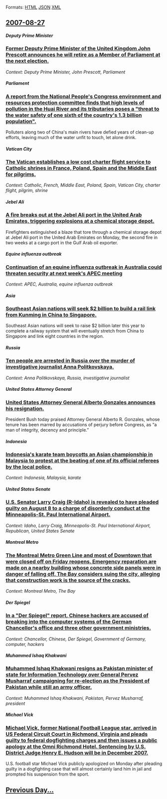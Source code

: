 
Formats: [HTML](2007/08/27/index.html)  [JSON](2007/08/27/index.json)  [XML](2007/08/27/index.xml)  

## [2007-08-27](/news/2007/08/27/index.md)

##### Deputy Prime Minister
### [ Former Deputy Prime Minister of the United Kingdom John Prescott announces he will retire as a Member of Parliament at the next election. ](/news/2007/08/27/former-deputy-prime-minister-of-the-united-kingdom-john-prescott-announces-he-will-retire-as-a-member-of-parliament-at-the-next-election.md)
_Context: Deputy Prime Minister, John Prescott, Parliament_

##### Parliament
### [ A report from the National People's Congress environment and resources protection committee finds that high levels of pollution in the Huai River and its tributaries poses a "threat to the water safety of one sixth of the country's 1.3 billion population". ](/news/2007/08/27/a-report-from-the-national-people-s-congress-environment-and-resources-protection-committee-finds-that-high-levels-of-pollution-in-the-huai.md)
Polluters along two of China&#039;s main rivers have defied years of clean-up efforts, leaving much of the water unfit to touch, let alone drink.

##### Vatican City
### [ The Vatican establishes a low cost charter flight service to Catholic shrines in France, Poland, Spain and the Middle East for pilgrims. ](/news/2007/08/27/the-vatican-establishes-a-low-cost-charter-flight-service-to-catholic-shrines-in-france-poland-spain-and-the-middle-east-for-pilgrims.md)
_Context: Catholic, French, Middle East, Poland, Spain, Vatican City, charter flight, pilgrim, shrine_

##### Jebel Ali
### [ A fire breaks out at the Jebel Ali port in the United Arab Emirates, triggering explosions at a chemical storage depot. ](/news/2007/08/27/a-fire-breaks-out-at-the-jebel-ali-port-in-the-united-arab-emirates-triggering-explosions-at-a-chemical-storage-depot.md)
Firefighters extinguished a blaze that tore through a chemical storage depot at Jebel Ali port in the United Arab Emirates on Monday, the second fire in two weeks at a cargo port in the Gulf Arab oil exporter.

##### Equine influenza outbreak
### [ Continuation of an equine influenza outbreak in Australia could threaten security at next week's APEC meeting ](/news/2007/08/27/continuation-of-an-equine-influenza-outbreak-in-australia-could-threaten-security-at-next-week-s-apec-meeting.md)
_Context: APEC, Australia, equine influenza outbreak_

##### Asia
### [ Southeast Asian nations will seek $2 billion to build a rail link from Kunming in China to Singapore. ](/news/2007/08/27/southeast-asian-nations-will-seek-2-billion-to-build-a-rail-link-from-kunming-in-china-to-singapore.md)
Southeast Asian nations will seek to raise $2 billion later this year to complete a railway system that will eventually stretch from China to Singapore and link eight countries in the region.

##### Russia
### [ Ten people are arrested in Russia over the murder of investigative journalist Anna Politkovskaya. ](/news/2007/08/27/ten-people-are-arrested-in-russia-over-the-murder-of-investigative-journalist-anna-politkovskaya.md)
_Context: Anna Politkovskaya, Russia, investigative journalist_

##### United States Attorney General
### [ United States Attorney General Alberto Gonzales announces his resignation. ](/news/2007/08/27/united-states-attorney-general-alberto-gonzales-announces-his-resignation.md)
President Bush today praised Attorney General Alberto R. Gonzales, whose tenure has been marred by accusations of perjury before Congress, as “a man of integrity, decency and principle.”

##### Indonesia
### [ Indonesia's karate team boycotts an Asian championship in Malaysia to protest at the beating of one of its official referees by the local police. ](/news/2007/08/27/indonesia-s-karate-team-boycotts-an-asian-championship-in-malaysia-to-protest-at-the-beating-of-one-of-its-official-referees-by-the-local-p.md)
_Context: Indonesia, Malaysia, karate_

##### United States Senate
### [ U.S. Senator Larry Craig (R-Idaho) is revealed to have pleaded guilty on August 8 to a charge of disorderly conduct at the Minneapolis-St. Paul International Airport. ](/news/2007/08/27/u-s-senator-larry-craig-r-idaho-is-revealed-to-have-pleaded-guilty-on-august-8-to-a-charge-of-disorderly-conduct-at-the-minneapolis-st.md)
_Context: Idaho, Larry Craig, Minneapolis-St. Paul International Airport, Republican, United States Senate_

##### Montreal Metro
### [ The Montreal Metro Green Line and most of Downtown that were closed off on Friday reopens. Emergency reparation are made on a nearby building whose concrete side panels were in danger of falling off. The Bay considers suing the city, alleging that construction work is the source of the cracks. ](/news/2007/08/27/the-montreal-metro-green-line-and-most-of-downtown-that-were-closed-off-on-friday-reopens-emergency-reparation-are-made-on-a-nearby-buildi.md)
_Context: Montreal Metro, The Bay_

##### Der Spiegel
### [ In a "Der Spiegel" report, Chinese hackers are accused of breaking into the computer systems of the German Chancellor's office and three other government ministries. ](/news/2007/08/27/in-a-der-spiegel-report-chinese-hackers-are-accused-of-breaking-into-the-computer-systems-of-the-german-chancellor-s-office-and-three-ot.md)
_Context: Chancellor, Chinese, Der Spiegel, Government of Germany, computer, hackers_

##### Muhammed Ishaq Khakwani
### [ Muhammed Ishaq Khakwani resigns as Pakistan minister of state for Information Technology over General Pervez Musharraf campaigning for re-election as the President of Pakistan while still an army officer. ](/news/2007/08/27/muhammed-ishaq-khakwani-resigns-as-pakistan-minister-of-state-for-information-technology-over-general-pervez-musharraf-campaigning-for-re-e.md)
_Context: Muhammed Ishaq Khakwani, Pakistan, Pervez Musharraf, president_

##### Michael Vick
### [ Michael Vick, former National Football League star, arrived in US Federal Circuit Court in Richmond, Virginia and pleads guilty to federal dogfighting charges and then issues a public apology at the Omni Richmond Hotel. Sentencing by U.S. District Judge Henry E. Hudson will be in December 2007. ](/news/2007/08/27/michael-vick-former-national-football-league-star-arrived-in-us-federal-circuit-court-in-richmond-virginia-and-pleads-guilty-to-federal.md)
U.S. football star Michael Vick publicly apologized on Monday after pleading guilty in a dogfighting case that will almost certainly land him in jail and prompted his suspension from the sport.

## [Previous Day...](/news/2007/08/26/index.md)

